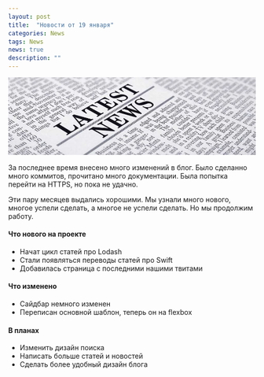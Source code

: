 ```yaml
---
layout: post
title:  "Новости от 19 января"
categories: News
tags: News
news: true
description: ""
---
```


![first image](/images/post/news-cover-image.jpg)

За последнее время внесено много изменений в блог. Было сделанно много коммитов,
прочитано много документации. Была попытка перейти на HTTPS, но пока не удачно.

Эти пару месяцев выдались хорошими. Мы узнали много нового, многое успели сделать, а многое не
успели сделать. Но мы продолжим работу.

#### Что нового на проекте

- Начат цикл статей про Lodash
- Стали появляться переводы статей про Swift
- Добавилась страница с последними нашими твитами

#### Что изменено

- Сайдбар немного изменен
- Переписан основной шаблон, теперь он на flexbox

#### В планах

- Изменить дизайн поиска
- Написать больше статей и новостей
- Сделать более удобный дизайн блога

